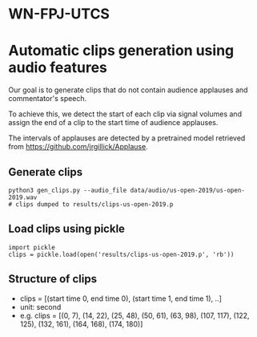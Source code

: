 # WN-FPJ-UTCS
# Automatic clips generation using audio features
Our goal is to generate clips that do not contain audience applauses and commentator's speech.

To achieve this, we detect the start of each clip via signal volumes and assign the end of a clip to the start time of audience applauses.

The intervals of applauses are detected by a pretrained model retrieved from https://github.com/jrgillick/Applause.


## Generate clips
```
python3 gen_clips.py --audio_file data/audio/us-open-2019/us-open-2019.wav
# clips dumped to results/clips-us-open-2019.p
```

## Load clips using pickle
```
import pickle
clips = pickle.load(open('results/clips-us-open-2019.p', 'rb'))
```

## Structure of clips
- clips = [(start time 0, end time 0), (start time 1, end time 1), ..]
- unit: second
- e.g. clips = [(0, 7), (14, 22), (25, 48), (50, 61), (63, 98), (107, 117), (122, 125), (132, 161), (164, 168), (174, 180)]
